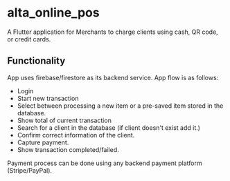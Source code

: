 # alta_online_pos

A Flutter application for Merchants to charge clients using cash, QR code, or credit cards.

## Functionality

App uses firebase/firestore as its backend service.
App flow is as follows:
- Login
- Start new transaction
- Select between processing a new item or a pre-saved item stored in the database.
- Show total of current transaction
- Search for a client in the database (if client doesn't exist add it.) 
- Confirm correct information of the client.
- Capture payment.
- Show transaction completed/failed.

Payment process can be done using any backend payment platform (Stripe/PayPal).

